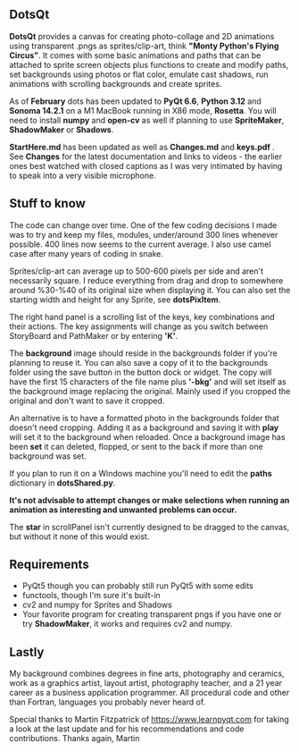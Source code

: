 ## DotsQt  
**DotsQt** provides a canvas for creating photo-collage and 2D animations using transparent .pngs as sprites/clip-art, think **"Monty Python's Flying Circus"**. It comes with some basic animations and paths that can be attached to sprite screen objects plus functions to create and modify paths, set backgrounds using photos or flat color, emulate cast shadows, run animations with scrolling backgrounds and create sprites. 

As of **February** dots has been updated to **PyQt 6.6**, **Python 3.12** and **Sonoma 14.2.1** on a M1 MacBook running in X86 mode, **Rosetta**. You will need to install **numpy** and **open-cv** as well if planning to use **SpriteMaker**, **ShadowMaker** or **Shadows**.

**StartHere.md** has been updated as well as **Changes.md** and **keys.pdf** .  See **Changes** for the latest documentation and links to videos - the earlier ones best watched with closed captions as I was very intimated by having to speak into a very visible microphone.
	  
## Stuff to know
The code can change over time.  One of the few coding decisions I made was to try and keep my files, modules, under/around 300 lines whenever possible. 400 lines now seems to the current average. I also use camel case after many years of coding in snake.

Sprites/clip-art can average up to 500-600 pixels per side and aren't necessarily square.  I reduce everything from drag and drop to somewhere around %30-%40 of its original size when displaying it. You can also set the starting width and height for any Sprite, see **dotsPixItem**.

The right hand panel is a scrolling list of the keys, key combinations and their actions. The key assignments will change as you switch between StoryBoard and PathMaker or by entering **'K'**.

The **background** image should reside in the backgrounds folder if you're planning to reuse it. You can also save a copy of it to the backgrounds folder using the save button in the button dock or widget. The copy will have the first 15 characters of the file name plus **'-bkg'** and will set itself as the background image replacing the original. Mainly used if you cropped the original and don't want to save it cropped.

An alternative is to have a formatted photo in the backgrounds folder that doesn't need cropping. Adding it as a background and saving it with **play** will set it to the background when reloaded.  Once a background image has been **set** it can deleted, flopped, or sent to the back if more than one background was set.

If you plan to run it on a Windows machine you'll need to edit the **paths** dictionary in **dotsShared.py**.   

**It's not advisable to attempt changes or make selections when running an animation as interesting and unwanted problems can occur.**   

The **star** in scrollPanel isn't currently designed to be dragged to the canvas, but without it none of this would exist.


## Requirements
* PyQt5 though you can probably still run PyQt5 with some edits 
* functools, though I'm sure it's built-in
* cv2 and numpy for Sprites and Shadows
* Your favorite program for creating transparent pngs if you have one or try **ShadowMaker**, it works and requires cv2 and numpy.

## Lastly
My background combines degrees in fine arts, photography and ceramics, work as a graphics artist, layout artist, photography teacher, and a 21 year career as a business application programmer. All procedural code and other than Fortran, languages you probably never heard of. 

Special thanks to Martin Fitzpatrick of <https://www.learnpyqt.com> for taking a look at the last update and for his recommendations and code contributions.  Thanks again, Martin
